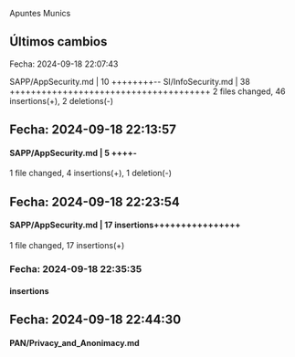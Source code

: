 Apuntes Munics 
## Últimos cambios

Fecha: 2024-09-18 22:07:43

 SAPP/AppSecurity.md | 10 ++++++++--
 SI/InfoSecurity.md  | 38 ++++++++++++++++++++++++++++++++++++++
 2 files changed, 46 insertions(+), 2 deletions(-)



## Fecha: 2024-09-18 22:13:57

####  SAPP/AppSecurity.md | 5 ++++-
 1 file changed, 4 insertions(+), 1 deletion(-)



## Fecha: 2024-09-18 22:23:54

#### SAPP/AppSecurity.md | 17 insertions++++++++++++++++
1 file changed, 17 insertions(+)



### Fecha: 2024-09-18 22:35:35

####  insertions



## Fecha: 2024-09-18 22:44:30

#### PAN/Privacy_and_Anonimacy.md

